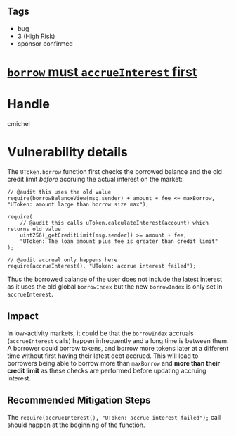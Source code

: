 ## Tags

- bug
- 3 (High Risk)
- sponsor confirmed

# [`borrow` must `accrueInterest` first](https://github.com/code-423n4/2021-10-union-findings/issues/66) 

# Handle

cmichel


# Vulnerability details

The `UToken.borrow` function first checks the borrowed balance and the old credit limit _before_ accruing the actual interest on the market:

```solidity
// @audit this uses the old value
require(borrowBalanceView(msg.sender) + amount + fee <= maxBorrow, "UToken: amount large than borrow size max");

require(
    // @audit this calls uToken.calculateInterest(account) which returns old value
    uint256(_getCreditLimit(msg.sender)) >= amount + fee,
    "UToken: The loan amount plus fee is greater than credit limit"
);

// @audit accrual only happens here
require(accrueInterest(), "UToken: accrue interest failed");
```

Thus the borrowed balance of the user does not include the latest interest as it uses the old global `borrowIndex` but the new `borrowIndex` is only set in `accrueInterest`.

## Impact
In low-activity markets, it could be that the `borrowIndex` accruals (`accrueInterest` calls) happen infrequently and a long time is between them.
A borrower could borrow tokens, and borrow more tokens later at a different time without first having their latest debt accrued.
This will lead to borrowers being able to borrow more than `maxBorrow` and **more than their credit limit** as these checks are performed before updating accruing interest.

## Recommended Mitigation Steps
The `require(accrueInterest(), "UToken: accrue interest failed");` call should happen at the beginning of the function.



